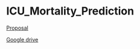 # ICU_Mortality_Prediction

[Proposal](https://docs.google.com/document/d/1ggvpjyltuo65Zm40PQLeWJU5YFnMIzz85eKZcLdUxWQ/edit)

[Google drive](https://drive.google.com/drive/folders/1A_RfDqzYKZZ05Bn-Yr9EzqWH4cbEZcDE)
